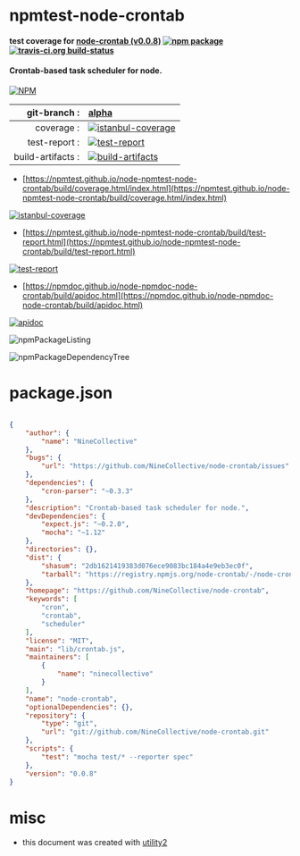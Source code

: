 # npmtest-node-crontab

#### test coverage for  [node-crontab (v0.0.8)](https://github.com/NineCollective/node-crontab)  [![npm package](https://img.shields.io/npm/v/npmtest-node-crontab.svg?style=flat-square)](https://www.npmjs.org/package/npmtest-node-crontab) [![travis-ci.org build-status](https://api.travis-ci.org/npmtest/node-npmtest-node-crontab.svg)](https://travis-ci.org/npmtest/node-npmtest-node-crontab)

#### Crontab-based task scheduler for node.

[![NPM](https://nodei.co/npm/node-crontab.png?downloads=true&downloadRank=true&stars=true)](https://www.npmjs.com/package/node-crontab)

| git-branch : | [alpha](https://github.com/npmtest/node-npmtest-node-crontab/tree/alpha)|
|--:|:--|
| coverage : | [![istanbul-coverage](https://npmtest.github.io/node-npmtest-node-crontab/build/coverage.badge.svg)](https://npmtest.github.io/node-npmtest-node-crontab/build/coverage.html/index.html)|
| test-report : | [![test-report](https://npmtest.github.io/node-npmtest-node-crontab/build/test-report.badge.svg)](https://npmtest.github.io/node-npmtest-node-crontab/build/test-report.html)|
| build-artifacts : | [![build-artifacts](https://npmtest.github.io/node-npmtest-node-crontab/glyphicons_144_folder_open.png)](https://github.com/npmtest/node-npmtest-node-crontab/tree/gh-pages/build)|

- [https://npmtest.github.io/node-npmtest-node-crontab/build/coverage.html/index.html](https://npmtest.github.io/node-npmtest-node-crontab/build/coverage.html/index.html)

[![istanbul-coverage](https://npmtest.github.io/node-npmtest-node-crontab/build/screenCapture.buildCi.browser.%252Ftmp%252Fbuild%252Fcoverage.lib.html.png)](https://npmtest.github.io/node-npmtest-node-crontab/build/coverage.html/index.html)

- [https://npmtest.github.io/node-npmtest-node-crontab/build/test-report.html](https://npmtest.github.io/node-npmtest-node-crontab/build/test-report.html)

[![test-report](https://npmtest.github.io/node-npmtest-node-crontab/build/screenCapture.buildCi.browser.%252Ftmp%252Fbuild%252Ftest-report.html.png)](https://npmtest.github.io/node-npmtest-node-crontab/build/test-report.html)

- [https://npmdoc.github.io/node-npmdoc-node-crontab/build/apidoc.html](https://npmdoc.github.io/node-npmdoc-node-crontab/build/apidoc.html)

[![apidoc](https://npmdoc.github.io/node-npmdoc-node-crontab/build/screenCapture.buildCi.browser.%252Ftmp%252Fbuild%252Fapidoc.html.png)](https://npmdoc.github.io/node-npmdoc-node-crontab/build/apidoc.html)

![npmPackageListing](https://npmtest.github.io/node-npmtest-node-crontab/build/screenCapture.npmPackageListing.svg)

![npmPackageDependencyTree](https://npmtest.github.io/node-npmtest-node-crontab/build/screenCapture.npmPackageDependencyTree.svg)



# package.json

```json

{
    "author": {
        "name": "NineCollective"
    },
    "bugs": {
        "url": "https://github.com/NineCollective/node-crontab/issues"
    },
    "dependencies": {
        "cron-parser": "~0.3.3"
    },
    "description": "Crontab-based task scheduler for node.",
    "devDependencies": {
        "expect.js": "~0.2.0",
        "mocha": "~1.12"
    },
    "directories": {},
    "dist": {
        "shasum": "2db1621419383d076ece9083bc184a4e9eb3ec0f",
        "tarball": "https://registry.npmjs.org/node-crontab/-/node-crontab-0.0.8.tgz"
    },
    "homepage": "https://github.com/NineCollective/node-crontab",
    "keywords": [
        "cron",
        "crontab",
        "scheduler"
    ],
    "license": "MIT",
    "main": "lib/crontab.js",
    "maintainers": [
        {
            "name": "ninecollective"
        }
    ],
    "name": "node-crontab",
    "optionalDependencies": {},
    "repository": {
        "type": "git",
        "url": "git://github.com/NineCollective/node-crontab.git"
    },
    "scripts": {
        "test": "mocha test/* --reporter spec"
    },
    "version": "0.0.8"
}
```



# misc
- this document was created with [utility2](https://github.com/kaizhu256/node-utility2)
